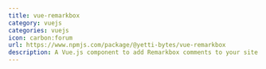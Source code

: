 ```yaml
---
title: vue-remarkbox
category: vuejs
categories: vuejs
icon: carbon:forum
url: https://www.npmjs.com/package/@yetti-bytes/vue-remarkbox
description: A Vue.js component to add Remarkbox comments to your site.
---
```

